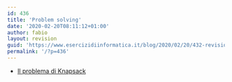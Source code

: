 ```yaml
---
id: 436
title: 'Problem solving'
date: '2020-02-20T08:11:12+01:00'
author: fabio
layout: revision
guid: 'https://www.esercizidiinformatica.it/blog/2020/02/20/432-revision-v1/'
permalink: '/?p=436'
---
```


- [Il problema di Knapsack](https://www.esercizidiinformatica.it/il-problema-di-knapsack/)